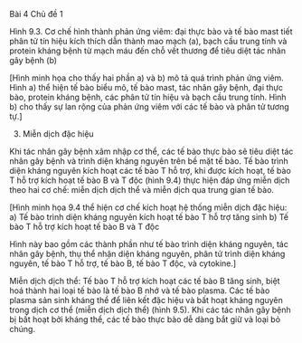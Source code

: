 Bài 4 Chủ đề 1

Hình 9.3. Cơ chế hình thành phản ứng viêm:
đại thực bào và tế bào mast tiết phân tử tín hiệu kích thích dẫn thành mao mạch (a),
bạch cầu trung tính và protein kháng bệnh từ mạch máu đến chỗ vết thương để tiêu diệt tác nhân gây bệnh (b)

[Hình minh họa cho thấy hai phần a) và b) mô tả quá trình phản ứng viêm. Hình a) thể hiện tế bào biểu mô, tế bào mast, tác nhân gây bệnh, đại thực bào, protein kháng bệnh, các phân tử tín hiệu và bạch cầu trung tính. Hình b) cho thấy sự lan rộng của phản ứng viêm với các tế bào và phân tử tương tự.]

3. Miễn dịch đặc hiệu

Khi tác nhân gây bệnh xâm nhập cơ thể, các tế bào thực bào sẽ tiêu diệt tác nhân gây bệnh và trình diện kháng nguyên trên bề mặt tế bào. Tế bào trình diện kháng nguyên kích hoạt các tế bào T hỗ trợ, khi được kích hoạt, tế bào T hỗ trợ kích hoạt tế bào B và T độc (hình 9.4) thực hiện đáp ứng miễn dịch theo hai cơ chế: miễn dịch dịch thể và miễn dịch qua trung gian tế bào.

[Hình minh họa 9.4 thể hiện cơ chế kích hoạt hệ thống miễn dịch đặc hiệu:
a) Tế bào trình diện kháng nguyên kích hoạt tế bào T hỗ trợ tăng sinh
b) Tế bào T hỗ trợ kích hoạt tế bào B và T độc

Hình này bao gồm các thành phần như tế bào trình diện kháng nguyên, tác nhân gây bệnh, thụ thể nhận diện kháng nguyên, phân tử trình diện kháng nguyên, tế bào T hỗ trợ, tế bào B, tế bào T độc, và cytokine.]

Miễn dịch dịch thể: Tế bào T hỗ trợ kích hoạt các tế bào B tăng sinh, biệt hoá thành hai loại tế bào là tế bào B nhớ và tế bào plasma. Các tế bào plasma sản sinh kháng thể để liên kết đặc hiệu và bất hoạt kháng nguyên trong dịch cơ thể (miễn dịch dịch thể) (hình 9.5). Khi các tác nhân gây bệnh bị bất hoạt bởi kháng thể, các tế bào thực bào dễ dàng bắt giữ và loại bỏ chúng.